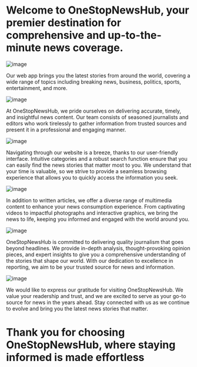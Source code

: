 # Welcome to OneStopNewsHub, your premier destination for comprehensive and up-to-the-minute news coverage.

![image](https://github.com/mmuzammil196/OneStopNewsHub_ReactJS_WebApplication/assets/77389040/aa84c1be-195a-468a-b5dd-35ef945f0085)

Our web app brings you the latest stories from around the world, covering a wide range of topics including breaking news, business, politics, sports, entertainment, and more.

![image](https://github.com/mmuzammil196/OneStopNewsHub_ReactJS_WebApplication/assets/77389040/4b8bfc94-f860-4dde-a5cb-8f95deb18b1e)

At OneStopNewsHub, we pride ourselves on delivering accurate, timely, and insightful news content. Our team consists of seasoned journalists and editors who work tirelessly to gather information from trusted sources and present it in a professional and engaging manner.

![image](https://github.com/mmuzammil196/OneStopNewsHub_ReactJS_WebApplication/assets/77389040/20befaeb-80a2-43d5-826b-31deaaa61bd3)

Navigating through our website is a breeze, thanks to our user-friendly interface. Intuitive categories and a robust search function ensure that you can easily find the news stories that matter most to you. We understand that your time is valuable, so we strive to provide a seamless browsing experience that allows you to quickly access the information you seek.

![image](https://github.com/mmuzammil196/OneStopNewsHub_ReactJS_WebApplication/assets/77389040/10e77601-b2c2-41d6-a13a-2e532c2d93be)

In addition to written articles, we offer a diverse range of multimedia content to enhance your news consumption experience. From captivating videos to impactful photographs and interactive graphics, we bring the news to life, keeping you informed and engaged with the world around you.

![image](https://github.com/mmuzammil196/OneStopNewsHub_ReactJS_WebApplication/assets/77389040/10ff0205-b5be-4fa6-a647-0b58c340c7c5)

OneStopNewsHub is committed to delivering quality journalism that goes beyond headlines. We provide in-depth analysis, thought-provoking opinion pieces, and expert insights to give you a comprehensive understanding of the stories that shape our world. With our dedication to excellence in reporting, we aim to be your trusted source for news and information.

![image](https://github.com/mmuzammil196/OneStopNewsHub_ReactJS_WebApplication/assets/77389040/f3f782d7-ac3e-41b8-aaac-e4d1d595f48a)

We would like to express our gratitude for visiting OneStopNewsHub. We value your readership and trust, and we are excited to serve as your go-to source for news in the years ahead. Stay connected with us as we continue to evolve and bring you the latest news stories that matter.

# Thank you for choosing OneStopNewsHub, where staying informed is made effortless
